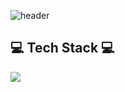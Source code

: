 ![header](https://capsule-render.vercel.app/api?type=wave&color=auto&height=400&section=header&text=ByeongGwanKang&fontSize=70)
## 💻 Tech Stack 💻
<img src="https://img.shields.io/badge/Python-3766AB?style=flat-square&logo=Python&logoColor=white"/></a>
